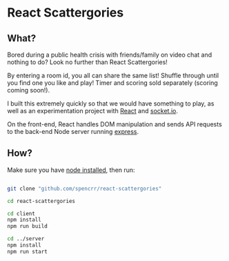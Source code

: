 # React Scattergories

## What?

Bored during a public health crisis with friends/family on video chat and nothing to do? Look no further than React Scattergories!

By entering a room id, you all can share the same list! Shuffle through until you find one you like and play! Timer and scoring sold separately (scoring coming soon!).

I built this extremely quickly so that we would have something to play, as well as an experimentation project with [React](https://reactjs.org/) and [socket.io](https://socket.io/).

On the front-end, React handles DOM manipulation and sends API requests to the back-end Node server running [express](https://expressjs.com/).

## How?

Make sure you have [node installed](https://nodejs.org/en/download/), then run:
```sh

git clone "github.com/spencrr/react-scattergories"

cd react-scattergories

cd client
npm install
npm run build

cd ../server
npm install
npm run start
```
